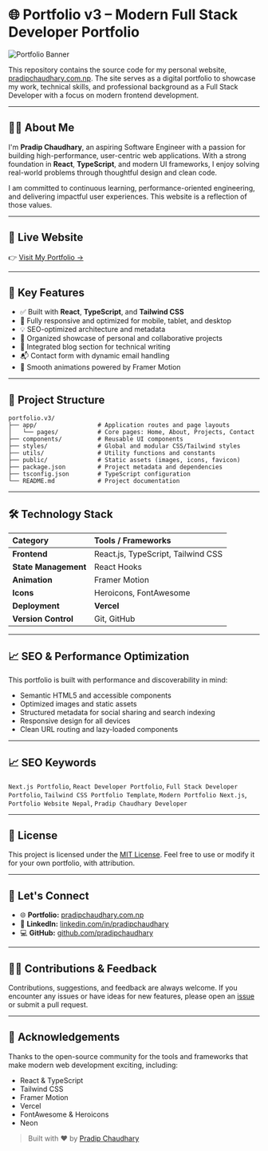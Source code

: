 
# 🌐 Portfolio v3 – Modern Full Stack Developer Portfolio

![Portfolio Banner](https://www.pradipchaudhary.com.np/banner.jpg)

This repository contains the source code for my personal website, [pradipchaudhary.com.np](https://www.pradipchaudhary.com.np). The site serves as a digital portfolio to showcase my work, technical skills, and professional background as a Full Stack Developer with a focus on modern frontend development.

---

## 👨‍💻 About Me

I'm **Pradip Chaudhary**, an aspiring Software Engineer with a passion for building high-performance, user-centric web applications. With a strong foundation in **React**, **TypeScript**, and modern UI frameworks, I enjoy solving real-world problems through thoughtful design and clean code.

I am committed to continuous learning, performance-oriented engineering, and delivering impactful user experiences. This website is a reflection of those values.

---

## 🔗 Live Website

👉 [Visit My Portfolio →](https://www.pradipchaudhary.com.np)

---

## 🚀 Key Features

- ✅ Built with **React**, **TypeScript**, and **Tailwind CSS**
- 📱 Fully responsive and optimized for mobile, tablet, and desktop
- 💡 SEO-optimized architecture and metadata
- 🧠 Organized showcase of personal and collaborative projects
- 📝 Integrated blog section for technical writing
- 📬 Contact form with dynamic email handling
- 🎯 Smooth animations powered by Framer Motion

---

## 🧱 Project Structure

```plaintext
portfolio.v3/
├── app/                 # Application routes and page layouts
│   └── pages/           # Core pages: Home, About, Projects, Contact
├── components/          # Reusable UI components
├── styles/              # Global and modular CSS/Tailwind styles
├── utils/               # Utility functions and constants
├── public/              # Static assets (images, icons, favicon)
├── package.json         # Project metadata and dependencies
├── tsconfig.json        # TypeScript configuration
└── README.md            # Project documentation
````

---




## 🛠️ Technology Stack

| Category | Tools / Frameworks |
| :------------------- | :--------------------------------- |
| **Frontend** | React.js, TypeScript, Tailwind CSS |
| **State Management** | React Hooks |
| **Animation** | Framer Motion |
| **Icons** | Heroicons, FontAwesome |
| **Deployment** | **Vercel** |
| **Version Control** | Git, GitHub |

---

## 📈 SEO & Performance Optimization

This portfolio is built with performance and discoverability in mind:

* Semantic HTML5 and accessible components
* Optimized images and static assets
* Structured metadata for social sharing and search indexing
* Responsive design for all devices
* Clean URL routing and lazy-loaded components

---

## 📈 SEO Keywords

`Next.js Portfolio`, `React Developer Portfolio`, `Full Stack Developer Portfolio`,
`Tailwind CSS Portfolio Template`, `Modern Portfolio Next.js`,
`Portfolio Website Nepal`, `Pradip Chaudhary Developer`

---

## 📄 License

This project is licensed under the [MIT License](LICENSE).
Feel free to use or modify it for your own portfolio, with attribution.

---

## 🤝 Let's Connect

* 🌐 **Portfolio:** [pradipchaudhary.com.np](https://www.pradipchaudhary.com.np/)
* 💼 **LinkedIn:** [linkedin.com/in/pradipchaudhary](https://linkedin.com/in/pradipchaudhary)
* 💻 **GitHub:** [github.com/pradipchaudhary](https://github.com/pradipchaudhary)

---

## 🙋‍♂️ Contributions & Feedback

Contributions, suggestions, and feedback are always welcome.
If you encounter any issues or have ideas for new features, please open an [issue](https://github.com/pradipchaudhary/portfolio.v3/issues) or submit a pull request.

---

## 🙏 Acknowledgements

Thanks to the open-source community for the tools and frameworks that make modern web development exciting, including:

* React & TypeScript
* Tailwind CSS
* Framer Motion
* Vercel
* FontAwesome & Heroicons
* Neon


> Built with ❤️ by [Pradip Chaudhary](https://github.com/pradipchaudhary)
